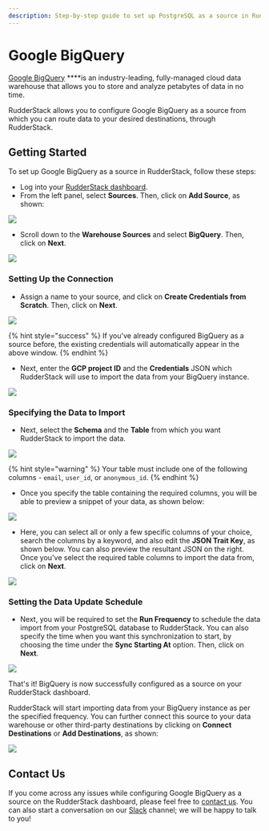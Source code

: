 ```yaml
---
description: Step-by-step guide to set up PostgreSQL as a source in RudderStack
---
```


# Google BigQuery

[Google BigQuery](https://cloud.google.com/bigquery) ****is an industry-leading, fully-managed cloud data warehouse that allows you to store and analyze petabytes of data in no time.

RudderStack allows you to configure Google BigQuery as a source from which you can route data to your desired destinations, through RudderStack.

## Getting Started

To set up Google BigQuery as a source in RudderStack, follow these steps:

* Log into your [RudderStack dashboard](https://app.rudderlabs.com/signup?type=freetrial).
* From the left panel, select **Sources**. Then, click on **Add Source**, as shown:

![](../.gitbook/assets/image%20%2875%29.png)

* Scroll down to the **Warehouse Sources** and select **BigQuery**. Then, click on **Next**.

![](../.gitbook/assets/screen-shot-2021-01-05-at-2.03.31-pm.png)

### Setting Up the Connection

* Assign a name to your source, and click on **Create Credentials from Scratch**. Then, click on **Next**.

![](../.gitbook/assets/screen-shot-2021-01-05-at-2.05.48-pm.png)

{% hint style="success" %}
If you've already configured BigQuery as a source before, the existing credentials will automatically appear in the above window.
{% endhint %}

* Next, enter the **GCP project ID** and the **Credentials** JSON which RudderStack will use to import the data from your BigQuery instance.

![](../.gitbook/assets/screen-shot-2021-01-05-at-2.07.29-pm.png)

### Specifying the Data to Import

* Next, select the **Schema** and the **Table** from which you want RudderStack to import the data.

![](../.gitbook/assets/screen-shot-2021-01-05-at-5.18.59-pm.png)

{% hint style="warning" %}
Your table must include one of the following columns - `email`, `user_id`, or `anonymous_id`.
{% endhint %}

* Once you specify the table containing the required columns, you will be able to preview a snippet of your data, as shown below:

![](../.gitbook/assets/screen-shot-2021-01-05-at-3.21.38-pm.png)

* Here, you can select all or only a few specific columns of your choice, search the columns by a keyword, and also edit the **JSON Trait Key**, as shown below. You can also preview the resultant JSON on the right. Once you've select the required table columns to import the data from, click on **Next**.

![](../.gitbook/assets/screen-shot-2021-01-05-at-3.22.09-pm.png)

### Setting the Data Update Schedule

* Next, you will be required to set the **Run Frequency** to schedule the data import from your PostgreSQL database to RudderStack. You can also specify the time when you want this synchronization to start, by choosing the time under the **Sync Starting At** option. Then, click on **Next**.

![](../.gitbook/assets/screen-shot-2021-01-05-at-5.19.23-pm.png)

That's it! BigQuery is now successfully configured as a source on your RudderStack dashboard. 

RudderStack will start importing data from your BigQuery instance as per the specified frequency. You can further connect this source to your data warehouse or other third-party destinations by clicking on **Connect Destinations** or **Add Destinations**, as shown:

![](../.gitbook/assets/screen-shot-2021-01-06-at-2.55.24-pm%20%281%29.png)

## Contact Us

If you come across any issues while configuring Google BigQuery as a source on the RudderStack dashboard, please feel free to [contact us](mailto:%20docs@rudderstack.com). You can also start a conversation on our [Slack](https://resources.rudderstack.com/join-rudderstack-slack) channel; we will be happy to talk to you!

